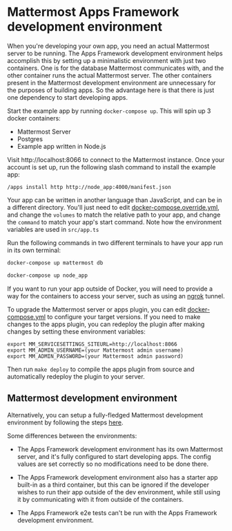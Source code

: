 # Mattermost Apps Framework development environment

When you're developing your own app, you need an actual Mattermost server to be running. The Apps Framework development environment helps accomplish this by setting up a minimalistic environment with just two containers. One is for the database Mattermost communicates with, and the other container runs the actual Mattermost server. The other containers present in the Mattermost development environment are unnecessary for the purposes of building apps. So the advantage here is that there is just one dependency to start developing apps.


Start the example app by running `docker-compose up`. This will spin up 3 docker containers:

- Mattermost Server
- Postgres
- Example app written in Node.js

Visit http://localhost:8066 to connect to the Mattermost instance. Once your account is set up, run the following slash command to install the example app:

`/apps install http http://node_app:4000/manifest.json`

Your app can be written in another language than JavaScript, and can be in a different directory. You'll just need to edit [docker-compose.override.yml](docker-compose.override.yml), and change the `volumes` to match the relative path to your app, and change the `command` to match your app's start command. Note how the environment variables are used in `src/app.ts`

Run the following commands in two different terminals to have your app run in its own terminal:

```sh
docker-compose up mattermost db

docker-compose up node_app
```

If you want to run your app outside of Docker, you will need to provide a way for the containers to access your server, such as using an [ngrok](https://ngrok.io) tunnel.

To upgrade the Mattermost server or apps plugin, you can edit [docker-compose.yml](docker-compose.yml) to configure your target versions. If you need to make changes to the apps plugin, you can redeploy the plugin after making changes by setting these environment variables:

```
export MM_SERVICESETTINGS_SITEURL=http://localhost:8066
export MM_ADMIN_USERNAME=(your Mattermost admin username)
export MM_ADMIN_PASSWORD=(your Mattermost admin password)
```

Then run `make deploy` to compile the apps plugin from source and automatically redeploy the plugin to your server.

## Mattermost development environment

Alternatively, you can setup a fully-fledged Mattermost development environment by following the steps [here](https://developers.mattermost.com/contribute/server/developer-setup/).

Some differences between the environments:

* The Apps Framework development environment has its own Mattermost server, and it's fully configured to start developing apps. The config values are set correctly so no modifications need to be done there.

* The Apps Framework development environment also has a starter app built-in as a third container, but this can be ignored if the developer wishes to run their app outside of the dev environment, while still using it by communicating with it from outside of the containers.

* The Apps Framework e2e tests can't be run with the Apps Framework development environment.

